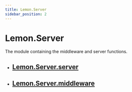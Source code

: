 ```yaml
---
title: Lemon.Server
sidebar_position: 2
---
```


# Lemon.Server

The module containing the middleware and server functions.

- ## [Lemon.Server.server](Lemon-Server-server)
- ## [Lemon.Server.middleware](Lemon-Server-middleware)